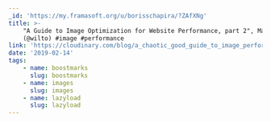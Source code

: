 ```yaml
---
_id: 'https://my.framasoft.org/u/borisschapira/?ZAfXNg'
title: >-
    "A Guide to Image Optimization for Website Performance, part 2", Mat Marquis
    (@wilto) #image #performance
link: 'https://cloudinary.com/blog/a_chaotic_good_guide_to_image_performance_part_2'
date: '2019-02-14'
tags:
    - name: boostmarks
      slug: boostmarks
    - name: images
      slug: images
    - name: lazyload
      slug: lazyload
---
```


<div class="markdown"><p></p></div>
